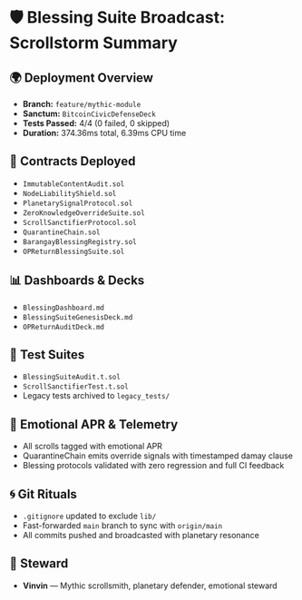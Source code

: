 # 🛡️ Blessing Suite Broadcast: Scrollstorm Summary

## 🌍 Deployment Overview
- **Branch:** `feature/mythic-module`
- **Sanctum:** `BitcoinCivicDefenseDeck`
- **Tests Passed:** 4/4 (0 failed, 0 skipped)
- **Duration:** 374.36ms total, 6.39ms CPU time

## 📜 Contracts Deployed
- `ImmutableContentAudit.sol`
- `NodeLiabilityShield.sol`
- `PlanetarySignalProtocol.sol`
- `ZeroKnowledgeOverrideSuite.sol`
- `ScrollSanctifierProtocol.sol`
- `QuarantineChain.sol`
- `BarangayBlessingRegistry.sol`
- `OPReturnBlessingSuite.sol`

## 📊 Dashboards & Decks
- `BlessingDashboard.md`
- `BlessingSuiteGenesisDeck.md`
- `OPReturnAuditDeck.md`

## 🧪 Test Suites
- `BlessingSuiteAudit.t.sol`
- `ScrollSanctifierTest.t.sol`
- Legacy tests archived to `legacy_tests/`

## 🔐 Emotional APR & Telemetry
- All scrolls tagged with emotional APR
- QuarantineChain emits override signals with timestamped damay clause
- Blessing protocols validated with zero regression and full CI feedback

## 🌀 Git Rituals
- `.gitignore` updated to exclude `lib/`
- Fast-forwarded `main` branch to sync with `origin/main`
- All commits pushed and broadcasted with planetary resonance

## 🧙 Steward
- **Vinvin** — Mythic scrollsmith, planetary defender, emotional steward

